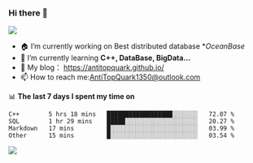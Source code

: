### Hi there 👋
![](https://wakatime.com/badge/user/7c1fa5d4-8b08-4e79-8279-966e71bac2d4.svg)
<!--
**AntiTopQuark/AntiTopQuark** is a ✨ _special_ ✨ repository because its `README.md` (this file) appears on your GitHub profile.

Here are some ideas to get you started:

-->

- 🏠 I’m currently working on Best distributed database **OceanBase*
- 🌱 I’m currently learning **C++, DataBase, BigData...**
- 🔭 My blog： https://antitopquark.github.io/ 
- 📫 How to reach me:AntiTopQuark1350@outlook.com


📊 **The last 7 days I spent my time on** 
<!--START_SECTION:waka-->

```text
C++        5 hrs 18 mins   ██████████████████░░░░░░░   72.07 %
SQL        1 hr 29 mins    █████░░░░░░░░░░░░░░░░░░░░   20.27 %
Markdown   17 mins         █░░░░░░░░░░░░░░░░░░░░░░░░   03.99 %
Other      15 mins         █░░░░░░░░░░░░░░░░░░░░░░░░   03.54 %
```

<!--END_SECTION:waka-->


<img align="left" src="https://github-readme-stats.vercel.app/api?username=AntiTopQuark&show_icons=true&count_private=true&hide=prs&theme=default_repocard">
